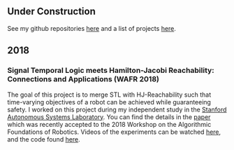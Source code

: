 ## Under Construction
See my github repositories [here](https://github.com/qizhantam) and a list of projects [here](https://tamqizhan.wixsite.com/portfolio/).

## 2018
### Signal Temporal Logic meets Hamilton-Jacobi Reachability: Connections and Applications (WAFR 2018)
The goal of this project is to merge STL with HJ-Reachability such that time-varying objectives of a robot can be achieved while guaranteeing safety. I worked on this project during my independent study in the [Stanford Autonomous Systems Laboratory](http://asl.stanford.edu/). You can find the details in the [paper](http://asl.stanford.edu/wp-content/papercite-data/pdf/Chen.Tam.Livingston.Pavone.WAFR18.pdf) which was recently accepted to the 2018 Workshop on the Algorithmic Foundations of Robotics. Videos of the experiments can be watched [here](https://www.youtube.com/watch?v=SI4bbBVkcgs&t=2s), and the code found [here](https://github.com/StanfordASL/stlhj).
